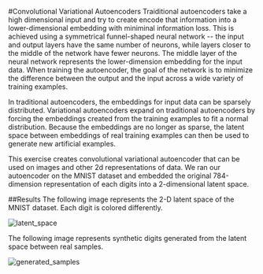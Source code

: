 #Convolutional Variational Autoencoders
Traiditional autoencoders take a high dimensional input and try to create encode that
information into a lower-dimensional embedding with miniminal information loss. This
is achieved using a symmetrical funnel-shaped neural network -- the input and output layers have 
the same number of neurons, while layers closer to the middle of the network have
fewer neurons. The middle layer of the neural network represents the lower-dimension embedding for
the input data. When training the autoencoder, the goal of the network is to minimize the difference between
the output and the input across a wide variety of training examples.

In traditional autoencoders, the embeddings for input data can be sparsely distributed. 
Variational autoencoders expand on traditional autoencoders by forcing the embeddings created
from the training examples to fit a normal distribution. Because the embeddings are no
longer as sparse, the latent space between embeddings of real training examples can then
be used to generate new artificial examples.

This exercise creates convolutional variational autoencoder that can be used on
images and other 2d representations of data. We ran our autoencoder on the MNIST dataset and
embedded the original 784-dimension representation of each digits into a 2-dimensional latent space.

##Results
The following image represents the 2-D latent space of the MNIST dataset. Each digit is colored
differently.

![latent_space](https://github.com/iamshang1/Projects/blob/master/Advanced_ML/Variational_Autoencoder/latent_space.png)

The following image represents synthetic digits generated from the latent space between real samples.

![generated_samples](https://github.com/iamshang1/Projects/blob/master/Advanced_ML/Variational_Autoencoder/generated_samples.png)